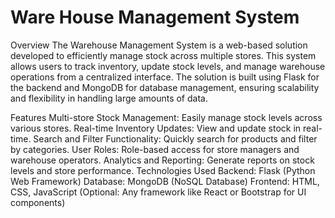 # Ware House Management System
Overview The Warehouse Management System is a web-based solution developed to efficiently manage stock across multiple stores. This system allows users to track inventory, update stock levels, and manage warehouse operations from a centralized interface. The solution is built using Flask for the backend and MongoDB for database management, ensuring scalability and flexibility in handling large amounts of data.

Features Multi-store Stock Management: Easily manage stock levels across various stores. Real-time Inventory Updates: View and update stock in real-time. Search and Filter Functionality: Quickly search for products and filter by categories. User Roles: Role-based access for store managers and warehouse operators. Analytics and Reporting: Generate reports on stock levels and store performance. Technologies Used Backend: Flask (Python Web Framework) Database: MongoDB (NoSQL Database) Frontend: HTML, CSS, JavaScript (Optional: Any framework like React or Bootstrap for UI components)
